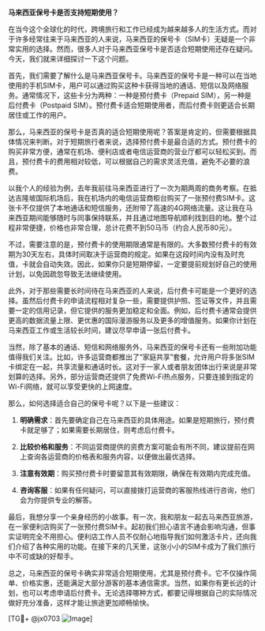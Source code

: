 **马来西亚保号卡是否支持短期使用？**

在当今这个全球化的时代，跨境旅行和工作已经成为越来越多人的生活方式。而对于许多经常往来于马来西亚的人来说，马来西亚的保号卡（SIM卡）无疑是一个非常实用的选择。然而，很多人对于马来西亚保号卡是否适合短期使用还存在疑问。今天，我们就来详细探讨一下这个问题。

首先，我们需要了解什么是马来西亚保号卡。马来西亚的保号卡是一种可以在当地使用的手机SIM卡，用户可以通过购买这种卡获得当地的通话、短信以及网络服务。通常情况下，这些卡分为两种：一种是预付费卡（Prepaid SIM），另一种是后付费卡（Postpaid SIM）。预付费卡适合短期使用者，而后付费卡则更适合长期居住或工作的用户。

那么，马来西亚的保号卡是否真的适合短期使用呢？答案是肯定的，但需要根据具体情况来判断。对于短期旅行者来说，选择预付费卡是最合适的方式。预付费卡的购买非常方便，通常在机场、便利店或者电信运营商的营业厅都可以轻松买到。而且，预付费卡的费用相对较低，可以根据自己的需求灵活充值，避免不必要的浪费。

以我个人的经验为例，去年我前往马来西亚进行了一次为期两周的商务考察。在抵达吉隆坡国际机场后，我在机场内的电信运营商柜台购买了一张预付费SIM卡。这张卡不仅提供了本地通话和短信服务，还附带了高速的4G网络流量。这让我在马来西亚期间能够随时与同事保持联系，并且通过地图导航顺利找到目的地。整个过程非常便捷，价格也非常合理，总计花费不到50马币（约合人民币80元）。

不过，需要注意的是，预付费卡的使用期限通常是有限的。大多数预付费卡的有效期为30天左右，具体时间取决于运营商的规定。如果在这段时间内没有及时充值，卡就会自动失效。因此，如果你只是短期停留，一定要提前规划好自己的使用计划，以免因疏忽导致无法继续使用。

此外，对于那些需要长时间待在马来西亚的人来说，后付费卡可能是一个更好的选择。虽然后付费卡的申请流程相对复杂一些，需要提供护照、签证等文件，并且需要一定的信用记录，但它提供的服务更加稳定和全面。例如，后付费卡通常会提供更高的数据流量上限、更优惠的国际漫游服务以及更多的增值服务。如果你计划在马来西亚工作或生活较长时间，建议尽早申请一张后付费卡。

当然，除了基本的通话、短信和网络服务外，马来西亚的保号卡还有一些附加功能值得我们关注。比如，许多运营商都推出了“家庭共享”套餐，允许用户将多张SIM卡绑定在一起，共享流量和通话时长。这对于一家人或者朋友团体出行来说是非常划算的选择。另外，部分运营商还提供了免费Wi-Fi热点服务，只要连接到指定的Wi-Fi网络，就可以享受更快的上网速度。

那么，如何选择适合自己的保号卡呢？以下是一些建议：

1. **明确需求**：首先要确定自己在马来西亚的具体用途。如果是短期旅行，预付费卡就足够了；如果需要长期居住，则考虑后付费卡。
   
2. **比较价格和服务**：不同运营商提供的资费方案可能会有所不同，建议提前在网上查询各运营商的价格表和服务内容，以便做出最优选择。

3. **注意有效期**：购买预付费卡时要留意其有效期限，确保在有效期内完成充值。

4. **咨询客服**：如果有任何疑问，可以直接拨打运营商的客服热线进行咨询，他们会为你提供专业的解答。

最后，我想分享一个亲身经历的小故事。有一次，我和朋友一起去马来西亚旅游，在一家便利店购买了一张预付费SIM卡。起初我们担心语言不通会影响沟通，但事实证明完全不用担心。便利店工作人员不仅耐心地指导我们如何激活卡片，还向我们介绍了各种实用的功能。在接下来的几天里，这张小小的SIM卡成为了我们旅行中不可或缺的好帮手。

总之，马来西亚的保号卡确实非常适合短期使用，尤其是预付费卡。它不仅操作简单、价格实惠，还能满足大部分游客的基本通信需求。当然，如果你有更长远的计划，也可以考虑申请后付费卡。无论选择哪种方式，都要记得根据自己的实际情况做好充分准备，这样才能让旅途更加顺畅愉快。

[TG💪+ @jx0703 ![Image](https://github.com/user-attachments/assets/dbca1d08-cadb-493c-b0ec-ad6f7a83f270)]